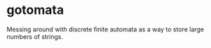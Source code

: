# gotomata
Messing around with discrete finite automata as a way to store large numbers of strings.
